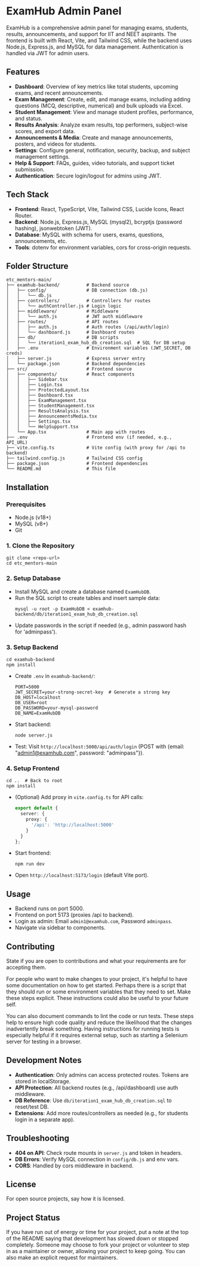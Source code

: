 # ExamHub Admin Panel

ExamHub is a comprehensive admin panel for managing exams, students, results, announcements, and support for IIT and NEET aspirants. The frontend is built with React, Vite, and Tailwind CSS, while the backend uses Node.js, Express.js, and MySQL for data management. Authentication is handled via JWT for admin users.

## Features
- **Dashboard**: Overview of key metrics like total students, upcoming exams, and recent announcements.
- **Exam Management**: Create, edit, and manage exams, including adding questions (MCQ, descriptive, numerical) and bulk uploads via Excel.
- **Student Management**: View and manage student profiles, performance, and status.
- **Results Analysis**: Analyze exam results, top performers, subject-wise scores, and export data.
- **Announcements & Media**: Create and manage announcements, posters, and videos for students.
- **Settings**: Configure general, notification, security, backup, and subject management settings.
- **Help & Support**: FAQs, guides, video tutorials, and support ticket submission.
- **Authentication**: Secure login/logout for admins using JWT.

## Tech Stack
- **Frontend**: React, TypeScript, Vite, Tailwind CSS, Lucide Icons, React Router.
- **Backend**: Node.js, Express.js, MySQL (mysql2), bcryptjs (password hashing), jsonwebtoken (JWT).
- **Database**: MySQL with schema for users, exams, questions, announcements, etc.
- **Tools**: dotenv for environment variables, cors for cross-origin requests.

## Folder Structure
```
etc_mentors-main/
├── examhub-backend/          # Backend source
│   ├── config/               # DB connection (db.js)
│   │   └── db.js
│   ├── controllers/          # Controllers for routes
│   │   └── authController.js # Login logic
│   ├── middleware/           # Middleware
│   │   └── auth.js           # JWT auth middleware
│   ├── routes/               # API routes
│   │   ├── auth.js           # Auth routes (/api/auth/login)
│   │   └── dashboard.js      # Dashboard routes
│   ├── db/                   # DB scripts
│   │   └── iteration1_exam_hub_db_creation.sql  # SQL for DB setup
│   ├── .env                  # Environment variables (JWT_SECRET, DB creds)
│   ├── server.js             # Express server entry
│   └── package.json          # Backend dependencies
├── src/                      # Frontend source
│   ├── components/           # React components
│   │   ├── Sidebar.tsx
│   │   ├── Login.tsx
│   │   ├── ProtectedLayout.tsx
│   │   ├── Dashboard.tsx
│   │   ├── ExamManagement.tsx
│   │   ├── StudentManagement.tsx
│   │   ├── ResultsAnalysis.tsx
│   │   ├── AnnouncementsMedia.tsx
│   │   ├── Settings.tsx
│   │   └── HelpSupport.tsx
│   └── App.tsx               # Main app with routes
├── .env                      # Frontend env (if needed, e.g., API_URL)
├── vite.config.ts            # Vite config (with proxy for /api to backend)
├── tailwind.config.js        # Tailwind CSS config
├── package.json              # Frontend dependencies
└── README.md                 # This file
```

## Installation

### Prerequisites
- Node.js (v18+)
- MySQL (v8+)
- Git

### 1. Clone the Repository
```
git clone <repo-url>
cd etc_mentors-main
```

### 2. Setup Database
- Install MySQL and create a database named `ExamHubDB`.
- Run the SQL script to create tables and insert sample data:
  ```
  mysql -u root -p ExamHubDB < examhub-backend/db/iteration1_exam_hub_db_creation.sql
  ```
- Update passwords in the script if needed (e.g., admin password hash for 'adminpass').

### 3. Setup Backend
```
cd examhub-backend
npm install
```
- Create `.env` in `examhub-backend/`:
  ```
  PORT=5000
  JWT_SECRET=your-strong-secret-key  # Generate a strong key
  DB_HOST=localhost
  DB_USER=root
  DB_PASSWORD=your-mysql-password
  DB_NAME=ExamHubDB
  ```
- Start backend:
  ```
  node server.js
  ```
- Test: Visit `http://localhost:5000/api/auth/login` (POST with {email: "admin1@examhub.com", password: "adminpass"}).

### 4. Setup Frontend
```
cd ..  # Back to root
npm install
```
- (Optional) Add proxy in `vite.config.ts` for API calls:
  ```ts
  export default {
    server: {
      proxy: {
        '/api': 'http://localhost:5000'
      }
    }
  };
  ```
- Start frontend:
  ```
  npm run dev
  ```
- Open `http://localhost:5173/login` (default Vite port).

## Usage
- Backend runs on port 5000.
- Frontend on port 5173 (proxies /api to backend).
- Login as admin: Email `admin1@examhub.com`, Password `adminpass`.
- Navigate via sidebar to components.

## Contributing
State if you are open to contributions and what your requirements are for accepting them.

For people who want to make changes to your project, it's helpful to have some documentation on how to get started. Perhaps there is a script that they should run or some environment variables that they need to set. Make these steps explicit. These instructions could also be useful to your future self.

You can also document commands to lint the code or run tests. These steps help to ensure high code quality and reduce the likelihood that the changes inadvertently break something. Having instructions for running tests is especially helpful if it requires external setup, such as starting a Selenium server for testing in a browser.

## Development Notes
- **Authentication**: Only admins can access protected routes. Tokens are stored in localStorage.
- **API Protection**: All backend routes (e.g., /api/dashboard) use auth middleware.
- **DB Reference**: Use `db/iteration1_exam_hub_db_creation.sql` to reset/test DB.
- **Extensions**: Add more routes/controllers as needed (e.g., for students login in a separate app).

## Troubleshooting
- **404 on API**: Check route mounts in `server.js` and token in headers.
- **DB Errors**: Verify MySQL connection in `config/db.js` and env vars.
- **CORS**: Handled by cors middleware in backend.

## License
For open source projects, say how it is licensed.

## Project Status
If you have run out of energy or time for your project, put a note at the top of the README saying that development has slowed down or stopped completely. Someone may choose to fork your project or volunteer to step in as a maintainer or owner, allowing your project to keep going. You can also make an explicit request for maintainers.